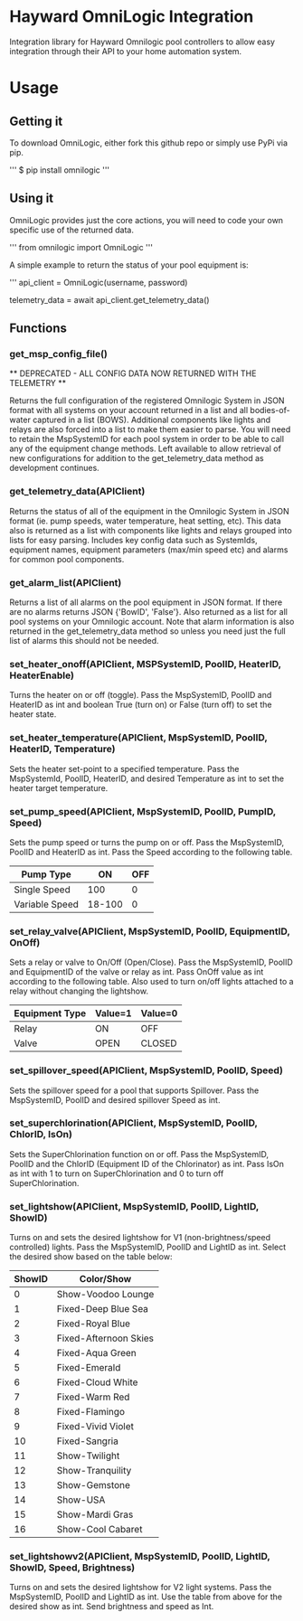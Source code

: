 # Hayward OmniLogic Integration
Integration library for Hayward Omnilogic pool controllers to allow easy integration through their API to your home automation system.

# Usage

## Getting it

To download OmniLogic, either fork this github repo or simply use PyPi via pip.

'''
$ pip install omnilogic
'''

## Using it

OmniLogic provides just the core actions, you will need to code your own specific use of the returned data.

'''
from omnilogic import OmniLogic
'''

A simple example to return the status of your pool equipment is:

'''
api_client = OmniLogic(username, password)

telemetry_data = await api_client.get_telemetry_data()


## Functions

### get_msp_config_file()

** DEPRECATED - ALL CONFIG DATA NOW RETURNED WITH THE TELEMETRY **

Returns the full configuration of the registered Omnilogic System in JSON format with all systems on your account returned in a list and all bodies-of-water captured in a list (BOWS). Additional components like lights and relays are also forced into a list to make them easier to parse. You will need to retain the MspSystemID for each pool system in order to be able to call any of the equipment change methods. Left available to allow retrieval of new configurations for addition to the get_telemetry_data method as development continues.

### get_telemetry_data(APIClient)

Returns the status of all of the equipment in the Omnilogic System in JSON format (ie. pump speeds, water temperature, heat setting, etc). This data also is returned as a list with components like lights and relays grouped into lists for easy parsing. Includes key config data such as SystemIds, equipment names, equipment parameters (max/min speed etc) and alarms for common pool components.

### get_alarm_list(APIClient)

Returns a list of all alarms on the pool equipment in JSON format. If there are no alarms returns JSON {'BowID', 'False'}. Also returned as a list for all pool systems on your Omnilogic account. Note that alarm information is also returned in the get_telemetry_data method so unless you need just the full list of alarms this should not be needed.

### set_heater_onoff(APIClient, MSPSystemID, PoolID, HeaterID, HeaterEnable)

Turns the heater on or off (toggle). Pass the MspSystemID, PoolID and HeaterID as int and boolean True (turn on) or False (turn off) to set the heater state.

### set_heater_temperature(APIClient, MspSystemID, PoolID, HeaterID, Temperature)

Sets the heater set-point to a specified temperature. Pass the MspSystemId, PoolID, HeaterID, and desired Temperature as int to set the heater target temperature.

### set_pump_speed(APIClient, MspSystemID, PoolID, PumpID, Speed)

Sets the pump speed or turns the pump on or off. Pass the MspSystemID, PoolID and HeaterID as int. Pass the Speed according to the following table.

|Pump Type|ON|OFF|
|---------|--|---|
|Single Speed|100|0|
|Variable Speed|18-100|0|

### set_relay_valve(APIClient, MspSystemID, PoolID, EquipmentID, OnOff)

Sets a relay or valve to On/Off (Open/Close). Pass the MspSystemID, PoolID and EquipmentID of the valve or relay as int. Pass OnOff value as int according to the following table. Also used to turn on/off lights attached to a relay without changing the lightshow.

|Equipment Type|Value=1|Value=0|
|--------------|-------|-------|
|Relay|ON|OFF|
|Valve|OPEN|CLOSED|

### set_spillover_speed(APIClient, MspSystemID, PoolID, Speed)

Sets the spillover speed for a pool that supports Spillover. Pass the MspSystemID, PoolID and desired spillover Speed as int.

### set_superchlorination(APIClient, MspSystemID, PoolID, ChlorID, IsOn)

Sets the SuperChlorination function on or off. Pass the MspSystemID, PoolID and the ChlorID (Equipment ID of the Chlorinator) as int. Pass IsOn as int with 1 to turn on SuperChlorination and 0 to turn off SuperChlorination.

### set_lightshow(APIClient, MspSystemID, PoolID, LightID, ShowID)

Turns on and sets the desired lightshow for V1 (non-brightness/speed controlled) lights. Pass the MspSystemID, PoolID and LightID as int. Select the desired show based on the table below:

|ShowID|Color/Show|
|------|----------|
|0|Show-Voodoo Lounge|
|1|Fixed-Deep Blue Sea|
|2|Fixed-Royal Blue|
|3|Fixed-Afternoon Skies|
|4|Fixed-Aqua Green|
|5|Fixed-Emerald|
|6|Fixed-Cloud White|
|7|Fixed-Warm Red|
|8|Fixed-Flamingo|
|9|Fixed-Vivid Violet|
|10|Fixed-Sangria|
|11|Show-Twilight|
|12|Show-Tranquility|
|13|Show-Gemstone|
|14|Show-USA|
|15|Show-Mardi Gras|
|16|Show-Cool Cabaret|

### set_lightshowv2(APIClient, MspSystemID, PoolID, LightID, ShowID, Speed, Brightness)

Turns on and sets the desired lightshow for V2 light systems. Pass the MspSystemID, PoolID and LightID as int. Use the table from above for the desired show as int. Send brightness and speed as Int.

